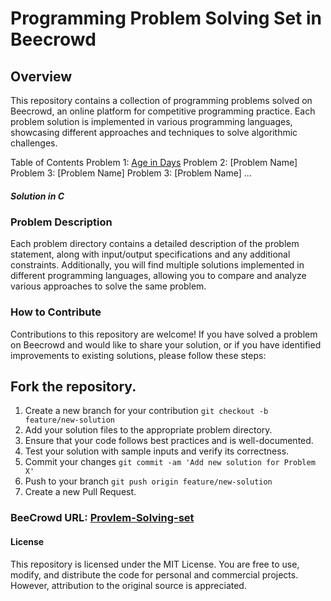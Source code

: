 # Programming Problem Solving Set in Beecrowd
## Overview
This repository contains a collection of programming problems solved on Beecrowd, an online platform for competitive programming practice. Each problem solution is implemented in various programming languages, showcasing different approaches and techniques to solve algorithmic challenges.

Table of Contents
Problem 1: [Age in Days](https://judge.beecrowd.com/en/problems/view/1020) 
Problem 2: [Problem Name]
Problem 3: [Problem Name]
Problem 3: [Problem Name]
...
##### Solution in C

### Problem Description
Each problem directory contains a detailed description of the problem statement, along with input/output specifications and any additional constraints. Additionally, you will find multiple solutions implemented in different programming languages, allowing you to compare and analyze various approaches to solve the same problem.

### How to Contribute
Contributions to this repository are welcome! If you have solved a problem on Beecrowd and would like to share your solution, or if you have identified improvements to existing solutions, please follow these steps:

## Fork the repository.
1. Create a new branch for your contribution ``` git checkout -b feature/new-solution ```
2. Add your solution files to the appropriate problem directory.
3. Ensure that your code follows best practices and is well-documented.
4. Test your solution with sample inputs and verify its correctness.
5. Commit your changes ``` git commit -am 'Add new solution for Problem X' ```
6. Push to your branch ``` git push origin feature/new-solution ```
7. Create a new Pull Request.

### BeeCrowd URL: [Provlem-Solving-set](https://judge.beecrowd.com/en/problems/index/1)

#### License
This repository is licensed under the MIT License. You are free to use, modify, and distribute the code for personal and commercial projects. However, attribution to the original source is appreciated.
